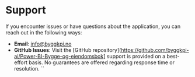 # Support

If you encounter issues or have questions about the application, you can reach out in the following ways:

- **Email**: info@byggkpi.no
- **GitHub Issues**: Visit the [GitHub repository](https://github.com/byggkpi-ai/Power-BI-Bygge-og-eiendomsbok] support is provided on a best-effort basis. No guarantees are offered regarding response time or resolution.
``
